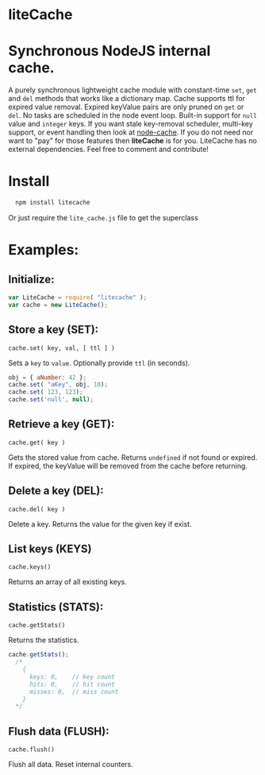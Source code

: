 liteCache
===========


# Synchronous NodeJS internal cache.

A purely synchronous lightweight cache module with constant-time `set`, `get` and `del` methods that works like a dictionary map.
Cache supports ttl for expired value removal.  Expired keyValue pairs are only pruned on `get` or `del`.  No tasks are scheduled  in the node event loop.
Built-in support for `null` value and `integer` keys.
If you want stale key-removal scheduler, multi-key support, or event handling then look at [node-cache](https://www.npmjs.com/package/node-cache).
If you do not need nor want to "pay" for those features then **liteCache** is for you.
LiteCache has no external dependencies.  Feel free to comment and contribute!

# Install

```bash
  npm install litecache
```

Or just require the `lite_cache.js` file to get the superclass

# Examples:

## Initialize:

```js
var LiteCache = require( "litecache" );
var cache = new LiteCache();
```

## Store a key (SET):

`cache.set( key, val, [ ttl ] )`

Sets a `key` to `value`. Optionally provide `ttl` (in seconds).

```js
obj = { aNumber: 42 };
cache.set( "aKey", obj, 10);
cache.set( 123, 123);
cache.set('null', null);
```


## Retrieve a key (GET):

`cache.get( key )`

Gets the stored value from cache.
Returns `undefined` if not found or expired.  If expired, the keyValue will be removed from the cache before returning.


## Delete a key (DEL):

`cache.del( key )`

Delete a key. Returns the value for the given key if exist.


## List keys (KEYS)

`cache.keys()`

Returns an array of all existing keys.  


## Statistics (STATS):

`cache.getStats()`

Returns the statistics.  

```js
cache.getStats();
  /*
    {
      keys: 0,    // key count
      hits: 0,    // hit count
      misses: 0,  // miss count
    }
  */
```

## Flush data (FLUSH):

`cache.flush()`

Flush all data.  Reset internal counters.

